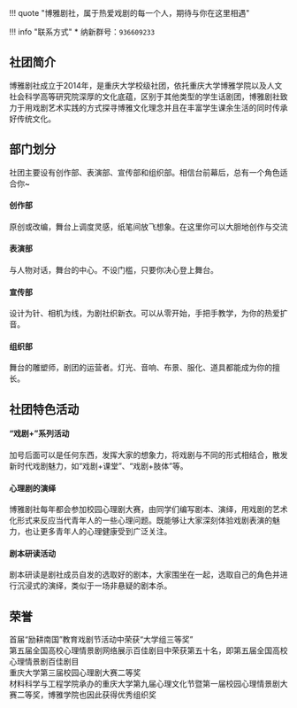 !!! quote "博雅剧社，属于热爱戏剧的每一个人，期待与你在这里相遇"

!!! info "联系方式"
    * 纳新群号：`936609233`

## 社团简介  
博雅剧社成立于2014年，是重庆大学校级社团，依托重庆大学博雅学院以及人文社会科学高等研究院深厚的文化底蕴，区别于其他类型的学生话剧团，博雅剧社致力于用戏剧艺术实践的方式探寻博雅文化理念并且在丰富学生课余生活的同时传承好传统文化。  

## 部门划分  
社团主要设有创作部、表演部、宣传部和组织部。相信台前幕后，总有一个角色适合你~  
#### 创作部  
原创或改编，舞台上调度灵感，纸笔间放飞想象。在这里你可以大胆地创作与交流  
#### 表演部  
与人物对话，舞台的中心。不设门槛，只要你决心登上舞台。  
#### 宣传部  
设计为针、相机为线，为剧社织新衣。可以从零开始，手把手教学，为你的热爱扩音。  
#### 组织部  
舞台的雕塑师，剧团的运营者。灯光、音响、布景、服化、道具都能成为你的擅长。  

## 社团特色活动  
#### “戏剧+”系列活动  
加号后面可以是任何东西，发挥大家的想象力，将戏剧与不同的形式相结合，散发新时代戏剧魅力，如“戏剧+课堂”、“戏剧+肢体”等。  
#### 心理剧的演绎  
博雅剧社每年都会参加校园心理剧大赛，由同学们编写剧本、演绎，用戏剧的艺术化形式来反应当代青年人的一些心理问题。既能够让大家深刻体验戏剧表演的魅力，也让更多青年人的心理健康受到广泛关注。  
#### 剧本研读活动  
剧本研读是剧社成员自发的选取好的剧本，大家围坐在一起，选取自己的角色并进行沉浸式的演绎，类似于一场非悬疑的剧本杀。  

## 荣誉
首届“励耕南国”教育戏剧节活动中荣获“大学组三等奖”  
第五届全国高校心理情景剧网络展示百佳剧目中荣获第五十名，即第五届全国高校心理情景剧百佳剧目  
重庆大学第三届校园心理剧大赛二等奖  
材料科学与工程学院承办的重庆大学第九届心理文化节暨第一届校园心理情景剧大赛二等奖，博雅学院也因此获得优秀组织奖  

